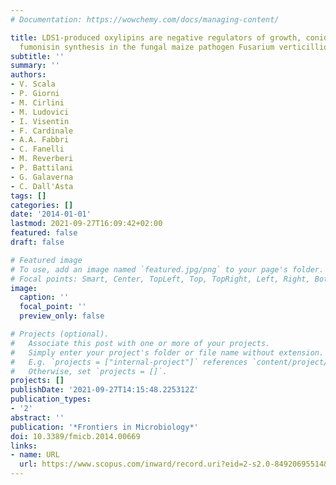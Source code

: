 ```yaml
---
# Documentation: https://wowchemy.com/docs/managing-content/

title: LDS1-produced oxylipins are negative regulators of growth, conidiation and
  fumonisin synthesis in the fungal maize pathogen Fusarium verticillioides
subtitle: ''
summary: ''
authors:
- V. Scala
- P. Giorni
- M. Cirlini
- M. Ludovici
- I. Visentin
- F. Cardinale
- A.A. Fabbri
- C. Fanelli
- M. Reverberi
- P. Battilani
- G. Galaverna
- C. Dall'Asta
tags: []
categories: []
date: '2014-01-01'
lastmod: 2021-09-27T16:09:42+02:00
featured: false
draft: false

# Featured image
# To use, add an image named `featured.jpg/png` to your page's folder.
# Focal points: Smart, Center, TopLeft, Top, TopRight, Left, Right, BottomLeft, Bottom, BottomRight.
image:
  caption: ''
  focal_point: ''
  preview_only: false

# Projects (optional).
#   Associate this post with one or more of your projects.
#   Simply enter your project's folder or file name without extension.
#   E.g. `projects = ["internal-project"]` references `content/project/deep-learning/index.md`.
#   Otherwise, set `projects = []`.
projects: []
publishDate: '2021-09-27T14:15:48.225312Z'
publication_types:
- '2'
abstract: ''
publication: '*Frontiers in Microbiology*'
doi: 10.3389/fmicb.2014.00669
links:
- name: URL
  url: https://www.scopus.com/inward/record.uri?eid=2-s2.0-84920695514&doi=10.3389%2ffmicb.2014.00669&partnerID=40&md5=0d5e150fbf7ecf8a143993c1eaa6277b
---
```

